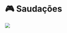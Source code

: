 # 🎮 Saudações

![](https://camo.githubusercontent.com/59bf57cede48d2f0e9ca0d2e2c736ddca4e18a3c5049ad08f6b517070f56ded2/68747470733a2f2f6d656469612e67697068792e636f6d2f6d656469612f584971435178303245315539572f67697068792e676966)
